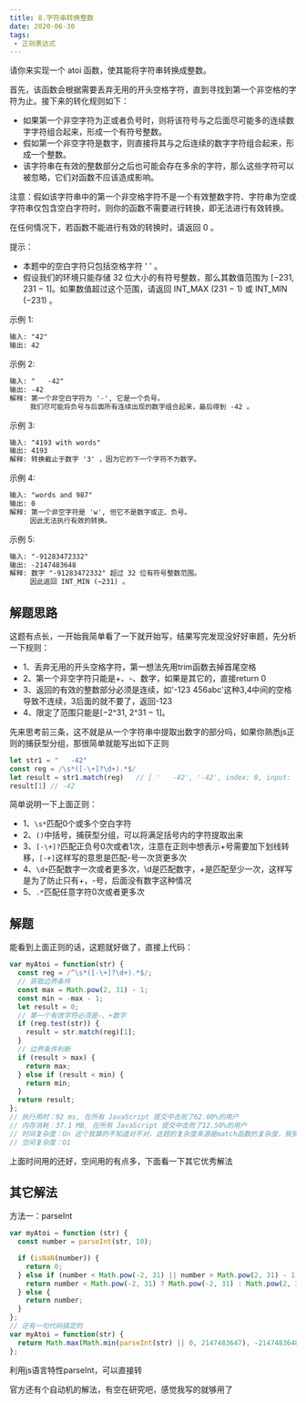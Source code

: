 ```yaml
---
title: 8.字符串转换整数
date: 2020-06-30
tags:
 - 正则表达式
---
```

请你来实现一个 atoi 函数，使其能将字符串转换成整数。

首先，该函数会根据需要丢弃无用的开头空格字符，直到寻找到第一个非空格的字符为止。接下来的转化规则如下：
- 如果第一个非空字符为正或者负号时，则将该符号与之后面尽可能多的连续数字字符组合起来，形成一个有符号整数。
- 假如第一个非空字符是数字，则直接将其与之后连续的数字字符组合起来，形成一个整数。
- 该字符串在有效的整数部分之后也可能会存在多余的字符，那么这些字符可以被忽略，它们对函数不应该造成影响。

注意：假如该字符串中的第一个非空格字符不是一个有效整数字符、字符串为空或字符串仅包含空白字符时，则你的函数不需要进行转换，即无法进行有效转换。

在任何情况下，若函数不能进行有效的转换时，请返回 0 。

提示：
- 本题中的空白字符只包括空格字符 ' ' 。
- 假设我们的环境只能存储 32 位大小的有符号整数，那么其数值范围为 [−231,  231 − 1]。如果数值超过这个范围，请返回  INT_MAX (231 − 1) 或 INT_MIN (−231) 。

示例 1:
```md
输入: "42"
输出: 42
```
示例 2:
```md
输入: "   -42"
输出: -42
解释: 第一个非空白字符为 '-', 它是一个负号。
     我们尽可能将负号与后面所有连续出现的数字组合起来，最后得到 -42 。
```
示例 3:
```md
输入: "4193 with words"
输出: 4193
解释: 转换截止于数字 '3' ，因为它的下一个字符不为数字。
```
示例 4:
```md
输入: "words and 987"
输出: 0
解释: 第一个非空字符是 'w', 但它不是数字或正、负号。
     因此无法执行有效的转换。
```
示例 5:
```md
输入: "-91283472332"
输出: -2147483648
解释: 数字 "-91283472332" 超过 32 位有符号整数范围。 
     因此返回 INT_MIN (−231) 。
```

## 解题思路
这题有点长，一开始我简单看了一下就开始写，结果写完发现没好好审题，先分析一下规则：
- 1、丢弃无用的开头空格字符，第一想法先用trim函数去掉首尾空格
- 2、第一个非空字符只能是+、-、数字，如果是其它的，直接return 0
- 3、返回的有效的整数部分必须是连续，如'-123 456abc'这种3,4中间的空格导致不连续，3后面的就不要了，返回-123
- 4、限定了范围只能是[−2^31,  2^31 − 1]。

先来思考前三条，这不就是从一个字符串中提取出数字的部分吗，如果你熟悉js正则的捕获型分组，那很简单就能写出如下正则
```js
let str1 = "   -42"
const reg = /\s*([-\+]?\d+).*$/
let result = str1.match(reg)   // [ '   -42', '-42', index: 0, input: '   -42', groups: undefined ]
result[1] // -42
```
简单说明一下上面正则：
- 1、`\s*`匹配0个或多个空白字符
- 2、`()`中括号，捕获型分组，可以将满足括号内的字符提取出来
- 3、`[-\+]?`匹配正负号0次或者1次，注意在正则中想表示+号需要加下划线转移，`[-+]`这样写的意思是匹配-号一次货更多次
- 4、`\d+`匹配数字一次或者更多次，\d是匹配数字，+是匹配至少一次，这样写是为了防止只有+，-号，后面没有数字这种情况
- 5、`.*`匹配任意字符0次或者更多次

## 解题
能看到上面正则的话，这题就好做了，直接上代码：
```js
var myAtoi = function(str) {
  const reg = /^\s*([-\+]?\d+).*$/;
  // 获取边界条件
  const max = Math.pow(2, 31) - 1;
  const min = -max - 1;
  let result = 0;
  // 第一个有效字符必须是-、+数字
  if (reg.test(str)) {
    result = str.match(reg)[1];
  }
  // 边界条件判断
  if (result > max) {
    return max;
  } else if (result < min) {
    return min;
  }
  return result;
};
// 执行用时：92 ms, 在所有 JavaScript 提交中击败了62.00%的用户
// 内存消耗：37.1 MB, 在所有 JavaScript 提交中击败了12.50%的用户
// 时间复杂度：On 这个我算的不知道对不对，这题的复杂度来源是match函数的复杂度，我猜测是On
// 空间复杂度：O1
```
上面时间用的还好，空间用的有点多，下面看一下其它优秀解法

## 其它解法
方法一：parseInt
```js
var myAtoi = function (str) {
  const number = parseInt(str, 10);

  if (isNaN(number)) {
    return 0;
  } else if (number < Math.pow(-2, 31) || number > Math.pow(2, 31) - 1) {
    return number < Math.pow(-2, 31) ? Math.pow(-2, 31) : Math.pow(2, 31) - 1;
  } else {
    return number;
  }
};
// 还有一句代码搞定的
var myAtoi = function(str) {
  return Math.max(Math.min(parseInt(str) || 0, 2147483647), -2147483648)
};
```
利用js语言特性parseInt，可以直接转

官方还有个自动机的解法，有空在研究吧，感觉我写的就够用了